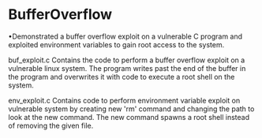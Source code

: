 # BufferOverflow

•Demonstrated a buffer overflow exploit on a vulnerable C program and exploited environment variables
to gain root access to the system.

buf_exploit.c
Contains the code to perform a buffer overflow exploit on a vulnerable linux system. The program writes past
the end of the buffer in the program and overwrites it with code to execute a root shell on the system.

env_exploit.c
Contains code to perform environment variable exploit on vulnerable system by creating new 'rm'
command and changing the path to look at the new command. The new command spawns a root shell 
instead of removing the given file.


